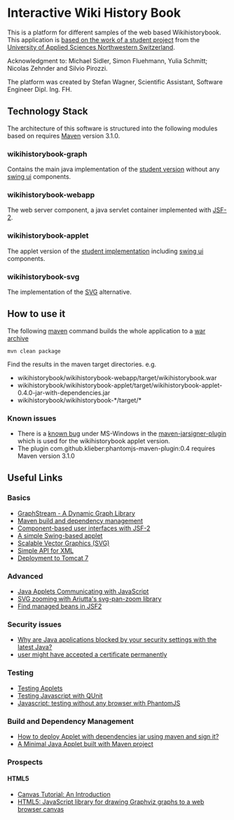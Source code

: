 # Interactive Wiki History Book 

This is a platform for different samples of the web based Wikihistorybook. This application is [based on the work of a student project][fluehmann] from the [University of Applied Sciences Northwestern Switzerland][fhnw].  

Acknowledgment to: Michael Sidler, Simon Fluehmann, Yulia Schmitt; Nicolas Zehnder and Silvio Pirozzi. 

The platform was created by Stefan Wagner, Scientific Assistant, Software Engineer Dipl. Ing. FH.

[fhnw]: http://www.fhnw.ch/homepage?set_language=en

## Technology Stack

The architecture of this software is structured into the following modules based on requires [Maven][maven] version 3.1.0.

### wikihistorybook-graph

Contains the main java implementation of the [student version][fluehmann] without any [swing ui][swing] components.

### wikihistorybook-webapp

The web server component, a java servlet container implemented with [JSF-2][jsf].

[jsf]: https://javaserverfaces.java.net/

### wikihistorybook-applet

The applet version of the [student implementation][fluehmann] including [swing ui][swing] components.

### wikihistorybook-svg

The implementation of the [SVG][svg] alternative. 

[svg]: http://www.w3.org/Graphics/SVG/
[fluehmann]: https://github.com/fluehmann/wikihistorybook/
[swing]: http://docs.oracle.com/javase/tutorial/uiswing/

## How to use it

The following [maven][maven] command builds the whole application to a [war archive][war]

    mvn clean package

Find the results in the maven target directories. e.g.

* wikihistorybook/wikihistorybook-webapp/target/wikihistorybook.war
* wikihistorybook/wikihistorybook-applet/target/wikihistorybook-applet-0.4.0-jar-with-dependencies.jar
* wikihistorybook/wikihistorybook-\*/target/\*

### Known issues

* There is a [known bug][maven-jarsigner-plugin-bug] under MS-Windows in the [maven-jarsigner-plugin][maven-jarsigner-plugin] which is used for the wikihistorybook applet version. 
* The plugin com.github.klieber:phantomjs-maven-plugin:0.4 requires Maven version 3.1.0

[war]: http://en.wikipedia.org/wiki/WAR_%28file_format%29
[maven-jarsigner-plugin]: http://maven.apache.org/plugins/maven-jarsigner-plugin/
[maven-jarsigner-plugin-bug]: http://maven.apache.org/plugins/maven-jarsigner-plugin/faq.html#sign_and_assembly

## Useful Links 

### Basics
* [GraphStream - A Dynamic Graph Library][7]
* [Maven build and dependency management][maven]
* [Component-based user interfaces with JSF-2][jsf]
* [A simple Swing-based applet][3]
* [Scalable Vector Graphics (SVG)][svg]
* [Simple API for XML][sax]
* [Deployment to Tomcat 7][tomcat7]

[maven]: http://maven.apache.org/
[jsf]: https://javaserverfaces.java.net/
[svg]: http://www.w3.org/TR/SVG11/
[tomcat7]: http://tomcat.apache.org/download-70.cgi
[sax]: http://www.saxproject.org/

### Advanced
* [Java Applets Communicating with JavaScript ][5]
* [SVG zooming with Ariutta's svg-pan-zoom library][14]
* [Find managed beans in JSF2][11]

### Security issues
* [Why are Java applications blocked by your security settings with the latest Java?][1]
* [user might have accepted a certificate permanently][6]

### Testing
* [Testing Applets][8]
* [Testing Javascript with QUnit][12]
* [Javascript: testing without any browser with PhantomJS][13]

### Build and Dependency Management
* [How to deploy Applet with dependencies jar using maven and sign it?][2]
* [A Minimal Java Applet built with Maven project][4]

### Prospects
#### HTML5
* [Canvas Tutorial: An Introduction][10]
* [HTML5: JavaScript library for drawing Graphviz graphs to a web browser canvas][9]

[1]: https://www.java.com/en/download/help/java_blocked.xml
[2]: http://stackoverflow.com/questions/2027753/how-to-deploy-applet-with-dependencies-jar-using-maven-and-sign-it
[3]: http://www.java2s.com/Tutorial/Java/0120__Development/AsimpleSwingbasedapplet.htm
[4]: https://github.com/ansoncat/minimal-java-applet-maven
[5]: http://rostislav-matl.blogspot.ch/2011/10/java-applets-building-with-maven.html
[6]: http://blog.gemserk.com/2010/02/07/signing-jars-for-applet-and-webstart/
[7]: http://graphstream-project.org/
[8]: http://docs.codehaus.org/display/FEST/Testing+Applets
[9]: https://code.google.com/p/canviz/
[10]: http://www.sitepoint.com/html5-canvas-tutorial-introduction/
[11]: http://stackoverflow.com/questions/15053996/how-to-get-jsf2-0-sessionmap-reference-from-a-servlet
[12]: http://qunitjs.com/
[13]: http://phantomjs.org/
[14]: https://github.com/ariutta/svg-pan-zoom